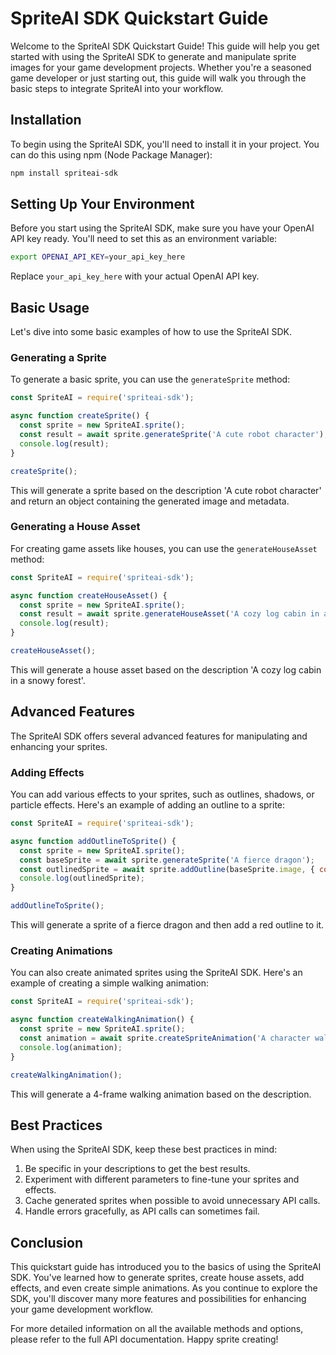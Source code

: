 # SpriteAI SDK Quickstart Guide

Welcome to the SpriteAI SDK Quickstart Guide! This guide will help you get started with using the SpriteAI SDK to generate and manipulate sprite images for your game development projects. Whether you're a seasoned game developer or just starting out, this guide will walk you through the basic steps to integrate SpriteAI into your workflow.

## Installation

To begin using the SpriteAI SDK, you'll need to install it in your project. You can do this using npm (Node Package Manager):

```bash
npm install spriteai-sdk
```

## Setting Up Your Environment

Before you start using the SpriteAI SDK, make sure you have your OpenAI API key ready. You'll need to set this as an environment variable:

```bash
export OPENAI_API_KEY=your_api_key_here
```

Replace `your_api_key_here` with your actual OpenAI API key.

## Basic Usage

Let's dive into some basic examples of how to use the SpriteAI SDK.

### Generating a Sprite

To generate a basic sprite, you can use the `generateSprite` method:

```javascript
const SpriteAI = require('spriteai-sdk');

async function createSprite() {
  const sprite = new SpriteAI.sprite();
  const result = await sprite.generateSprite('A cute robot character');
  console.log(result);
}

createSprite();
```

This will generate a sprite based on the description 'A cute robot character' and return an object containing the generated image and metadata.

### Generating a House Asset

For creating game assets like houses, you can use the `generateHouseAsset` method:

```javascript
const SpriteAI = require('spriteai-sdk');

async function createHouseAsset() {
  const sprite = new SpriteAI.sprite();
  const result = await sprite.generateHouseAsset('A cozy log cabin in a snowy forest');
  console.log(result);
}

createHouseAsset();
```

This will generate a house asset based on the description 'A cozy log cabin in a snowy forest'.

## Advanced Features

The SpriteAI SDK offers several advanced features for manipulating and enhancing your sprites.

### Adding Effects

You can add various effects to your sprites, such as outlines, shadows, or particle effects. Here's an example of adding an outline to a sprite:

```javascript
const SpriteAI = require('spriteai-sdk');

async function addOutlineToSprite() {
  const sprite = new SpriteAI.sprite();
  const baseSprite = await sprite.generateSprite('A fierce dragon');
  const outlinedSprite = await sprite.addOutline(baseSprite.image, { color: '#FF0000', thickness: 2 });
  console.log(outlinedSprite);
}

addOutlineToSprite();
```

This will generate a sprite of a fierce dragon and then add a red outline to it.

### Creating Animations

You can also create animated sprites using the SpriteAI SDK. Here's an example of creating a simple walking animation:

```javascript
const SpriteAI = require('spriteai-sdk');

async function createWalkingAnimation() {
  const sprite = new SpriteAI.sprite();
  const animation = await sprite.createSpriteAnimation('A character walking', { frames: 4 });
  console.log(animation);
}

createWalkingAnimation();
```

This will generate a 4-frame walking animation based on the description.

## Best Practices

When using the SpriteAI SDK, keep these best practices in mind:

1. Be specific in your descriptions to get the best results.
2. Experiment with different parameters to fine-tune your sprites and effects.
3. Cache generated sprites when possible to avoid unnecessary API calls.
4. Handle errors gracefully, as API calls can sometimes fail.

## Conclusion

This quickstart guide has introduced you to the basics of using the SpriteAI SDK. You've learned how to generate sprites, create house assets, add effects, and even create simple animations. As you continue to explore the SDK, you'll discover many more features and possibilities for enhancing your game development workflow.

For more detailed information on all the available methods and options, please refer to the full API documentation. Happy sprite creating!
